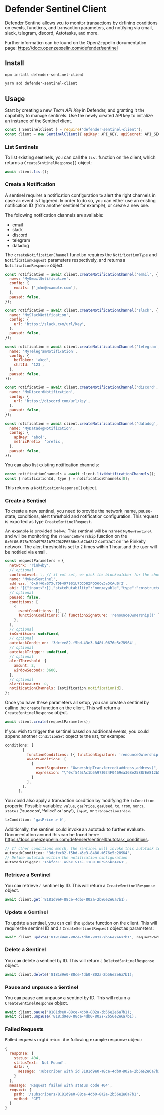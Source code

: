# Defender Sentinel Client

Defender Sentinel allows you to monitor transactions by defining conditions on events, functions, and transaction parameters, and notifying via email, slack, telegram, discord, Autotasks, and more.

Further information can be found on the OpenZeppelin documentation page: https://docs.openzeppelin.com/defender/sentinel

## Install

```bash
npm install defender-sentinel-client
```

```bash
yarn add defender-sentinel-client
```

## Usage

Start by creating a new _Team API Key_ in Defender, and granting it the capability to manage sentinels. Use the newly created API key to initialize an instance of the Sentinel client.

```js
const { SentinelClient } = require('defender-sentinel-client');
const client = new SentinelClient({ apiKey: API_KEY, apiSecret: API_SECRET });
```

### List Sentinels

To list existing sentinels, you can call the `list` function on the client, which returns a `CreateSentinelResponse[]` object:

```js
await client.list();
```

### Create a Notification

A sentinel requires a notification configuration to alert the right channels in case an event is triggered.
In order to do so, you can either use an existing notification ID (from another sentinel for example), or create a new one.

The following notification channels are available:

- email
- slack
- discord
- telegram
- datadog

The `createNotificationChannel` function requires the `NotificationType` and `NotificationRequest` parameters respectively, and returns a `NotificationResponse` object.

```js
const notification = await client.createNotificationChannel('email', {
  name: 'MyEmailNotification',
  config: {
    emails: ['john@example.com'],
  },
  paused: false,
});

const notification = await client.createNotificationChannel('slack', {
  name: 'MySlackNotification',
  config: {
    url: 'https://slack.com/url/key',
  },
  paused: false,
});

const notification = await client.createNotificationChannel('telegram', {
  name: 'MyTelegramNotification',
  config: {
    botToken: 'abcd',
    chatId: '123',
  },
  paused: false,
});

const notification = await client.createNotificationChannel('discord', {
  name: 'MyDiscordNotification',
  config: {
    url: 'https://discord.com/url/key',
  },
  paused: false,
});

const notification = await client.createNotificationChannel('datadog', {
  name: 'MyDatadogNotification',
  config: {
    apiKey: 'abcd',
    metricPrefix: 'prefix',
  },
  paused: false,
});
```

You can also list existing notification channels:

```js
const notificationChannels = await client.listNotificationChannels();
const { notificationId, type } = notificationChannels[0];
```

This returns a `NotificationResponse[]` object.

### Create a Sentinel

To create a new sentinel, you need to provide the network, name, pause-state, conditions, alert threshold and notification configuration. This request is exported as type `CreateSentinelRequest`.

An example is provided below. This sentinel will be named `MyNewSentinel` and will be monitoring the `renounceOwnership` function on the `0x0f06aB75c7DD497981b75CD82F6566e3a5CAd8f2` contract on the Rinkeby network.
The alert threshold is set to 2 times within 1 hour, and the user will be notified via email.

```js
const requestParameters = {
  network: 'rinkeby',
  // optional
  confirmLevel: 1, // if not set, we pick the blockwatcher for the chosen network with the lowest offset
  name: 'MyNewSentinel',
  address: '0x0f06aB75c7DD497981b75CD82F6566e3a5CAd8f2',
  abi: '[{"inputs":[],"stateMutability":"nonpayable","type":"constructor"},{...}]',
  // optional
  paused: false,
  conditions: [
    {
      eventConditions: [],
      functionConditions: [{ functionSignature: 'renounceOwnership()' }],
    },
  ],
  // optional
  txCondition: undefined,
  // optional
  autotaskCondition: '3dcfee82-f5bd-43e3-8480-0676e5c28964',
  // optional
  autotaskTrigger: undefined,
  // optional
  alertThreshold: {
    amount: 2,
    windowSeconds: 3600,
  },
  // optional
  alertTimeoutMs: 0,
  notificationChannels: [notification.notificationId],
};
```

Once you have these parameters all setup, you can create a sentinel by calling the `create` function on the client. This will return a `CreateSentinelResponse` object.

```js
await client.create(requestParameters);
```

If you wish to trigger the sentinel based on additional events, you could append another `ConditionSet` object to the list, for example:

```js
conditions: [
        {
          functionConditions: [{ functionSignature: 'renounceOwnership()' }],
          eventConditions: [
            {
              eventSignature: "OwnershipTransferred(address,address)",
              expression: "\"0xf5453Ac1b5A978024F0469ea36Be25887EA812b5,0x6B9501462d48F7e78Ba11c98508ee16d29a03412\""
            }
          ],
        },
      ],
```

You could also apply a transaction condition by modifying the `txCondition` property:
Possible variables: `value`, `gasPrice`, `gasUsed`, `to`, `from`, `nonce`, `status` ('success', 'failed' or 'any'), `input`, or `transactionIndex`.

```js
txCondition: 'gasPrice > 0',
```

Additionally, the sentinel could invoke an autotask to further evaluate. Documentation around this can be found here: https://docs.openzeppelin.com/defender/sentinel#autotask_conditions.

```js
// If other conditions match, the sentinel will invoke this autotask to further evaluate.
autotaskCondition: '3dcfee82-f5bd-43e3-8480-0676e5c28964',
// Define autotask within the notification configuration
autotaskTrigger: '1abfee11-a5bc-51e5-1180-0675a5b24c61',
```

### Retrieve a Sentinel

You can retrieve a sentinel by ID. This will return a `CreateSentinelResponse` object.

```js
await client.get('8181d9e0-88ce-4db0-802a-2b56e2e6a7b1);
```

### Update a Sentinel

To update a sentinel, you can call the `update` function on the client. This will require the sentinel ID and a `CreateSentinelRequest` object as parameters:

```js
await client.update('8181d9e0-88ce-4db0-802a-2b56e2e6a7b1', requestParameters);
```

### Delete a Sentinel

You can delete a sentinel by ID. This will return a `DeletedSentinelResponse` object.

```js
await client.delete('8181d9e0-88ce-4db0-802a-2b56e2e6a7b1);
```

### Pause and unpause a Sentinel

You can pause and unpause a sentinel by ID. This will return a `CreateSentinelResponse` object.

```js
await client.pause('8181d9e0-88ce-4db0-802a-2b56e2e6a7b1);
await client.unpause('8181d9e0-88ce-4db0-802a-2b56e2e6a7b1);
```

### Failed Requests

Failed requests might return the following example response object:

```js
{
  response: {
    status: 404,
    statusText: 'Not Found',
    data: {
      message: 'subscriber with id 8181d9e0-88ce-4db0-802a-2b56e2e6a7b1 not found.'
    }
  },
  message: 'Request failed with status code 404',
  request: {
    path: '/subscribers/8181d9e0-88ce-4db0-802a-2b56e2e6a7b1',
    method: 'GET'
  }
}
```
